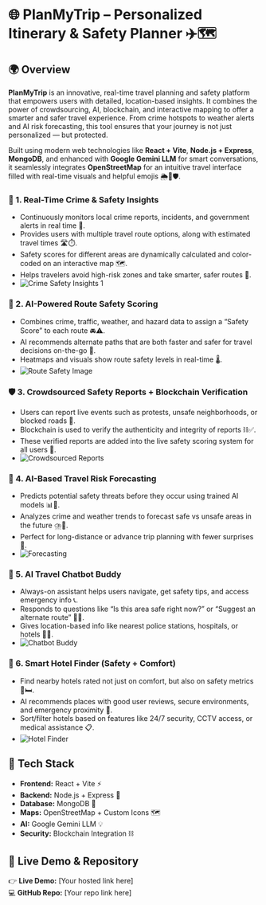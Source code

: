 <html lang="en">
 <body>
   <h1>🌐 PlanMyTrip – Personalized Itinerary & Safety Planner ✈️🗺️</h1>

   <h2>🌍 Overview</h2>
   <p>
     <strong>PlanMyTrip</strong> is an innovative, real-time travel planning and safety platform that empowers users with detailed, location-based insights. It combines the power of crowdsourcing, AI, blockchain, and interactive mapping to offer a smarter and safer travel experience. From crime hotspots to weather alerts and AI risk forecasting, this tool ensures that your journey is not just personalized — but protected.
   </p>
   <p>
     Built using modern web technologies like <strong>React + Vite</strong>, <strong>Node.js + Express</strong>, <strong>MongoDB</strong>, and enhanced with <strong>Google Gemini LLM</strong> for smart conversations, it seamlessly integrates <strong>OpenStreetMap</strong> for an intuitive travel interface filled with real-time visuals and helpful emojis 🌦️📍🛡️.
   </p>

   <h3>🚨 1. Real-Time Crime & Safety Insights</h3>
   <ul>
     <li>Continuously monitors local crime reports, incidents, and government alerts in real time 🔁.</li>
     <li>Provides users with multiple travel route options, along with estimated travel times 🛣️⏱️.</li>
     <li>Safety scores for different areas are dynamically calculated and color-coded on an interactive map 🗺️.</li>
     <li>Helps travelers avoid high-risk zones and take smarter, safer routes 👣.</li>
     <li><img src="https://github.com/user-attachments/assets/12df6540-6f7b-4a20-a150-4e3e2574aa52" alt="Crime Safety Insights 1" /></li>
   </ul>

   <h3>🤖 2. AI-Powered Route Safety Scoring</h3>
   <ul>
     <li>Combines crime, traffic, weather, and hazard data to assign a “Safety Score” to each route 🚘⚠️.</li>
     <li>AI recommends alternate paths that are both faster and safer for travel decisions on-the-go 📡.</li>
     <li>Heatmaps and visuals show route safety levels in real-time 🌡️.</li>
     <li><img src="https://github.com/user-attachments/assets/29a63ac7-63cc-497b-a070-ec06e961a464" alt="Route Safety Image" /></li>
   </ul>

   <h3>🛡️ 3. Crowdsourced Safety Reports + Blockchain Verification</h3>
   <ul>
     <li>Users can report live events such as protests, unsafe neighborhoods, or blocked roads 📝.</li>
     <li>Blockchain is used to verify the authenticity and integrity of reports ⛓️✅.</li>
     <li>These verified reports are added into the live safety scoring system for all users 🔄.</li>
     <li><img src="https://github.com/user-attachments/assets/29f37e21-0170-44ba-a320-43b34b163907" alt="Crowdsourced Reports" /></li>
   </ul>

   <h3>🔮 4. AI-Based Travel Risk Forecasting</h3>
   <ul>
     <li>Predicts potential safety threats before they occur using trained AI models 📊🤖.</li>
     <li>Analyzes crime and weather trends to forecast safe vs unsafe areas in the future ⛈️🛑.</li>
     <li>Perfect for long-distance or advance trip planning with fewer surprises 🎯.</li>
     <li><img src="https://github.com/user-attachments/assets/e8779d7d-459c-4c0c-bad9-419d15c3a25b" alt="Forecasting" /></li>
   </ul>

   <h3>💬 5. AI Travel Chatbot Buddy</h3>
   <ul>
     <li>Always-on assistant helps users navigate, get safety tips, and access emergency info 📞.</li>
     <li>Responds to questions like “Is this area safe right now?” or “Suggest an alternate route” 📍🧭.</li>
     <li>Gives location-based info like nearest police stations, hospitals, or hotels 🏥🚓.</li>
     <li><img src="https://github.com/user-attachments/assets/55de386f-88f3-4ac2-ad4f-c06504789b32" alt="Chatbot Buddy" /></li>
   </ul>

   <h3>🏨 6. Smart Hotel Finder (Safety + Comfort)</h3>
   <ul>
     <li>Find nearby hotels rated not just on comfort, but also on safety metrics 📶🛏️.</li>
     <li>AI recommends places with good user reviews, secure environments, and emergency proximity 🚨.</li>
     <li>Sort/filter hotels based on features like 24/7 security, CCTV access, or medical assistance 📋.</li>
     <li><img src="https://github.com/user-attachments/assets/64ae3b8e-8624-4c45-8134-7fd0e5fce699" alt="Hotel Finder" /></li>
   </ul>

   <h2>🚀 Tech Stack</h2>
   <ul>
     <li><strong>Frontend:</strong> React + Vite ⚡</li>
     <li><strong>Backend:</strong> Node.js + Express 🧠</li>
     <li><strong>Database:</strong> MongoDB 🍃</li>
     <li><strong>Maps:</strong> OpenStreetMap + Custom Icons 🗺️</li>
     <li><strong>AI:</strong> Google Gemini LLM 💡</li>
     <li><strong>Security:</strong> Blockchain Integration ⛓️</li>
   </ul>

   <h2>🔗 Live Demo & Repository</h2>
   <p>
     👉 <strong>Live Demo:</strong> [Your hosted link here] <br/>
     💻 <strong>GitHub Repo:</strong> [Your repo link here]
   </p>
 </body>
</html>
